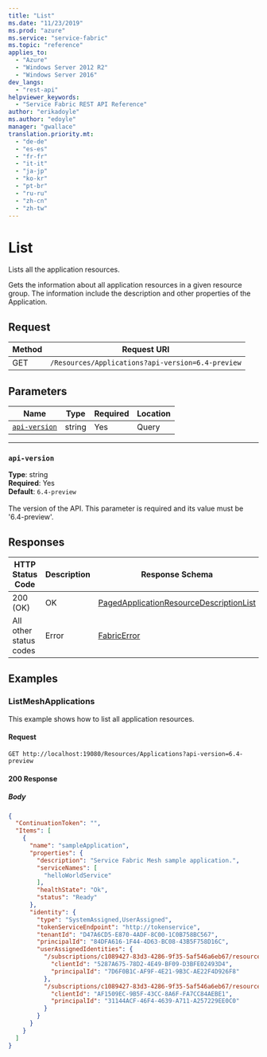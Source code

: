 ```yaml
---
title: "List"
ms.date: "11/23/2019"
ms.prod: "azure"
ms.service: "service-fabric"
ms.topic: "reference"
applies_to: 
  - "Azure"
  - "Windows Server 2012 R2"
  - "Windows Server 2016"
dev_langs: 
  - "rest-api"
helpviewer_keywords: 
  - "Service Fabric REST API Reference"
author: "erikadoyle"
ms.author: "edoyle"
manager: "gwallace"
translation.priority.mt: 
  - "de-de"
  - "es-es"
  - "fr-fr"
  - "it-it"
  - "ja-jp"
  - "ko-kr"
  - "pt-br"
  - "ru-ru"
  - "zh-cn"
  - "zh-tw"
---
```

# List
Lists all the application resources.

Gets the information about all application resources in a given resource group. The information include the description and other properties of the Application.

## Request
| Method | Request URI |
| ------ | ----------- |
| GET | `/Resources/Applications?api-version=6.4-preview` |


## Parameters
| Name | Type | Required | Location |
| --- | --- | --- | --- |
| [`api-version`](#api-version) | string | Yes | Query |

____
### `api-version`
__Type__: string <br/>
__Required__: Yes<br/>
__Default__: `6.4-preview` <br/>
<br/>
The version of the API. This parameter is required and its value must be '6.4-preview'.


## Responses

| HTTP Status Code | Description | Response Schema |
| --- | --- | --- |
| 200 (OK) | OK<br/> | [PagedApplicationResourceDescriptionList](sfclient-model-pagedapplicationresourcedescriptionlist.md) |
| All other status codes | Error<br/> | [FabricError](sfclient-model-fabricerror.md) |

## Examples

### ListMeshApplications

This example shows how to list all application resources.

#### Request
```
GET http://localhost:19080/Resources/Applications?api-version=6.4-preview
```

#### 200 Response
##### Body
```json
{
  "ContinuationToken": "",
  "Items": [
    {
      "name": "sampleApplication",
      "properties": {
        "description": "Service Fabric Mesh sample application.",
        "serviceNames": [
          "helloWorldService"
        ],
        "healthState": "Ok",
        "status": "Ready"
      },
      "identity": {
        "type": "SystemAssigned,UserAssigned",
        "tokenServiceEndpoint": "http://tokenservice",
        "tenantId": "D47A6CD5-E870-4ADF-8C00-1C0B758BC567",
        "principalId": "84DFA616-1F44-4D63-BC08-43B5F758D16C",
        "userAssignedIdentities": {
          "/subscriptions/c1089427-83d3-4286-9f35-5af546a6eb67/resourcegroups/myGroup/providers/Microsoft.Identity/Identities/identity1": {
            "clientId": "5287A675-78D2-4E49-BF09-D3BFE02493D4",
            "principalId": "7D6F0B1C-AF9F-4E21-9B3C-AE22F4D926F8"
          },
          "/subscriptions/c1089427-83d3-4286-9f35-5af546a6eb67/resourcegroups/myGroup/providers/Microsoft.Identity/Identities/identity2": {
            "clientId": "AF1509EC-9B5F-43CC-8A6F-FA7CC84AEBE1",
            "principalId": "31144ACF-46F4-4639-A711-A257229EE0C0"
          }
        }
      }
    }
  ]
}
```

